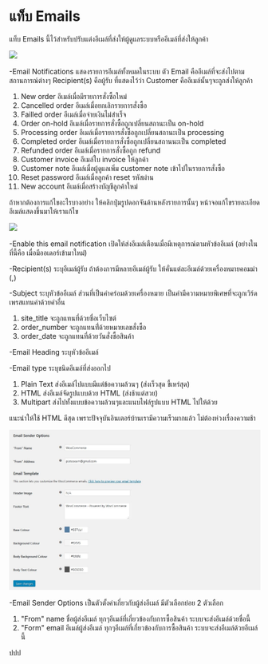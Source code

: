 # แท็บ Emails

แท็บ Emails นี้ไว้สำหรับปรับแต่งอีเมล์ที่ส่งให้ผู้ดูแลระบบหรืออีเมล์ที่ส่งให้ลูกค้า

![](blob:https://www.gitbook.com/298703f1-ef1c-4be1-9d30-5df8c28c65ac)

-Email Notifications แสดงรายการอีเมล์ทั้งหมดในระบบ ตัว Email คืออีเมล์ที่จะส่งไปตามสถานการณ์ต่างๆ Recipient\(s\) คือผู้รับ ที่แสดงไว้ว่า Customer คืออีเมล์นั้นๆจะถูกส่งให้ลูกค้า

1. New order อีเมล์เมื่อมีรายการสั่งซื้อใหม่
2. Cancelled order อีเมล์เมื่อยกเลิกรายการสั่งซื้อ
3. Failled order อีเมล์เมื่อจ่ายเงินไม่สำเร็จ
4. Order on-hold อีเมล์เมื่อรายการสั่งซื้อถูกเปลี่ยนสถานะเป็น on-hold
5. Processing order อีเมล์เมื่อรายการสั่งซื้อถูกเปลี่ยนสถานะเป็น processing
6. Completed order อีเมล์เมื่อรายการสั่งซื้อถูกเปลี่ยนสถานนะเป็น completed
7. Refunded order อีเมล์เมื่อรายการสั่งซื้อถูก refund
8. Customer invoice อีเมล์ใบ invoice ให้ลูกค้า
9. Customer note อีเมล์เมื่อผู้ดูแลเพิ่ม customer note เข้าไปในรายการสั่งซื้อ
10. Reset password อีเมล์เมื่อลูกค้า reset รหัสผ่าน
11. New account อีเมล์เมื่อสร้างบัญชีลูกค้าใหม่

ถ้าหากต้องการแก้ไขอะไรบางอย่าง ให้คลิกปุ่มรูปดอกจันด้านหลังรายการนั้นๆ หน้าจอแก้ไขรายละเอียดอีเมล์แสดงขึ้นมาให้เราแก้ไข

![](blob:https://www.gitbook.com/199b75b8-47d1-464a-875f-ea5e7e757be7)

-Enable this email notification เปิดให้ส่งอีเมล์เตือนเมื่อมีเหตุการณ์ตามหัวข้ออีเมล์ \(อย่างในที่นี้คือ เมื่อมีออเดอร์เข้ามาใหม่\)

-Recipient\(s\) ระบุอีเมล์ผู้รับ ถ้าต้องการมีหลายอีเมล์ผู้รับ ให้คั่นแต่ละอีเมล์ด้วยเครื่องหมายคอมม่า \(,\)

-Subject ระบุหัวข้ออีเมล์ ส่วนที่เป็นคำคร่อมด้วยเครื่องหมาย เป็นคำมีความหมายพิเศษที่จะถูกเวิร์ดเพรสแทนค่าด้วยคำอื่น

1. site\_title จะถูกแทนที่ด้วยชื่อเว็บไซต์
2. order\_number จะถูกแทนที่่ด้วยหมายเลขสั่งซื้อ
3. order\_date จะถูกแทนที่ด้วยวันสั่งซื้อสินค้า

-Email Heading ระบุหัวข้ออีเมล์

-Email type ระบุชนิดอีเมล์ที่ส่งออกไป

1. Plain Text ส่งอีเมล์ไปแบบมีแต่ข้อความล้วนๆ \(ส่งเร็วสุด ขี้เหร่สุด\)
2. HTML ส่งอีเมล์จัดรูปแบบด้วย HTML \(ส่งช้าแต่สวย\)
3. Multipart ส่งไปทั้งแบบข้อความล้วนๆและแนบไฟล์รูปแบบ HTML ไปให้ด้วย

แนะนำให้ใช้ HTML ดีสุด เพราะปัจจุบันอินเตอร์บ้านเรามีความเร็วมากแล้ว ไม่ต้องห่วงเรื่องความช้า

![](/assets/2017-02-03_11-10-01.jpg)

-Email Sender Options เป็นตัวตั้งค่าเกี่ยวกับผู้ส่งอีเมล์ มีตัวเลือกย่อย 2 ตัวเลือก

1. "From" name ชื่อผู้ส่งอีเมล์ ทุกๆอีเมล์ที่เกี่ยวข้องกับการซื้อสินค้า ระบบจะส่งอีเมล์ด้วยชื่อนี้
2. "Form" email อีเมล์ผู้ส่งอีเมล์  ทุกๆอีเมล์ที่เกี่ยวข้องกับการซื้อสินค้า ระบบจะส่งอีเมล์ด้วยอีเมล์นี้















ปปป

